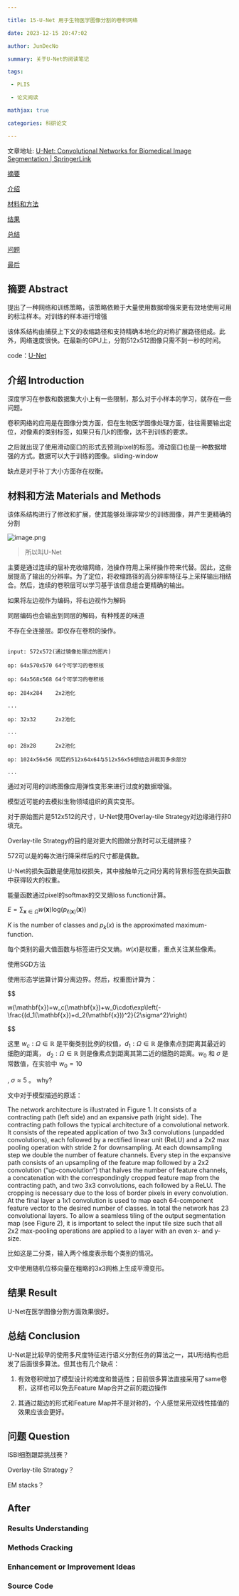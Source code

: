 ```yaml
---

title: 15-U-Net 用于生物医学图像分割的卷积网络

date: 2023-12-15 20:47:02

author: JunDecNo

summary: 关于U-Net的阅读笔记

tags: 

 - PLIS

 - 论文阅读

mathjax: true

categories: 科研论文

---
```


文章地址: [U-Net: Convolutional Networks for Biomedical Image Segmentation | SpringerLink](https://link.springer.com/chapter/10.1007/978-3-319-24574-4_28)



[摘要](#摘要%20Abstract)

[介绍](#介绍%20Introduction)

[材料和方法](#材料和方法%20Materials%20and%20Methods)

[结果](#结果%20Result)

[总结](#总结%20Conclusion)

[问题](#问题%20Question)

[最后](#After)

## 摘要 Abstract



提出了一种网络和训练策略，该策略依赖于大量使用数据增强来更有效地使用可用的标注样本。对训练的样本进行增强



该体系结构由捕获上下文的收缩路径和支持精确本地化的对称扩展路径组成。此外，网络速度很快。在最新的GPU上，分割512x512图像只需不到一秒的时间。

code：[U-Net](http://lmb.informatik.uni-freiburg.de/people/ronneber/u-net)



## 介绍 Introduction



深度学习在参数和数据集大小上有一些限制，那么对于小样本的学习，就存在一些问题。



卷积网络的应用是在图像分类方面，但在生物医学图像处理方面，往往需要输出定位，对像素的类别标签，如果只有几k的图像，达不到训练的要求。



之后就出现了使用滑动窗口的形式去预测pixel的标签。滑动窗口也是一种数据增强的方式。数据可以大于训练的图像。sliding-window

缺点是对于补丁大小方面存在权衡。





## 材料和方法 Materials and Methods



该体系结构进行了修改和扩展，使其能够处理非常少的训练图像，并产生更精确的分割

![image.png](https://cdn.jsdelivr.net/gh/jundecno/imagerepo@main/Blogs/MarkDown/202312151106207.png)

> 所以叫U-Net



主要是通过连续的层补充收缩网络，池操作符用上采样操作符来代替。因此，这些层提高了输出的分辨率。为了定位，将收缩路径的高分辨率特征与上采样输出相结合。然后，连续的卷积层可以学习基于该信息组合更精确的输出。



如果将左边视作为编码，将右边视作为解码

同层编码也会输出到同层的解码，有种残差的味道

不存在全连接层。即仅存在卷积的操作。



```

input: 572x572(通过镜像处理过的图片)

op: 64x570x570 64个可学习的卷积核

op: 64x568x568 64个可学习的卷积核

op: 284x284    2x2池化

...

op: 32x32      2x2池化

...

op: 28x28      2x2池化

op: 1024x56x56 同层的512x64x64与512x56x56想结合并裁剪多余部分

...

```



通过对可用的训练图像应用弹性变形来进行过度的数据增强。

模型近可能的去模拟生物领域组织的真实变形。



对于原始图片是512x512的尺寸，U-Net使用Overlay-tile Strategy对边缘进行非0填充。

Overlay-tile Strategy的目的是对更大的图做分割时可以无缝拼接？

572可以是的每次进行降采样后的尺寸都是偶数。



U-Net的损失函数是使用加权损失，其中接触单元之间分离的背景标签在损失函数中获得较大的权重。

能量函数通过pixel的softmax的交叉熵loss function计算。

$E=\sum_{\mathbf{x}\in\Omega}w(\mathbf{x})\mathrm{log}(p_{\ell(\mathbf{x})}(\mathbf{x}))$

$K$ is the number of classes and $p_k(x)$ is the approximated maximum-function.

每个类别的最大值函数与标签进行交叉熵。$w(x)$是权重，重点关注某些像素。

使用SGD方法

使用形态学运算计算分离边界。然后，权重图计算为：

$$

w(\mathbf{x})=w_c(\mathbf{x})+w_0\cdot\exp\left(-\frac{(d_1(\mathbf{x})+d_2(\mathbf{x}))^2}{2\sigma^2}\right)

$$

这里 $w_c:\Omega\in\mathbb{R}$ 是平衡类别比例的权值，$d_1:\Omega\in\mathbb{R}$ 是像素点到距离其最近的细胞的距离， $d_2:\Omega\in\mathbb{R}$ 则是像素点到距离其第二近的细胞的距离。$w_0$ 和 $\sigma$ 是常数值，在实验中 $w_0=10$

 , $\sigma\approx5\:。$ why?



文中对于模型描述的原话：

The network architecture is illustrated in Figure 1. It consists of a contracting path (left side) and an expansive path (right side). The contracting path follows the typical architecture of a convolutional network. It consists of the repeated application of two 3x3 convolutions (unpadded convolutions), each followed by a rectified linear unit (ReLU) and a 2x2 max pooling operation with stride 2 for downsampling. At each downsampling step we double the number of feature channels. Every step in the expansive path consists of an upsampling of the feature map followed by a 2x2 convolution (“up-convolution”) that halves the number of feature channels, a concatenation with the correspondingly cropped feature map from the contracting path, and two 3x3 convolutions, each followed by a ReLU. The cropping is necessary due to the loss of border pixels in every convolution. At the final layer a 1x1 convolution is used to map each 64-component feature vector to the desired number of classes. In total the network has 23 convolutional layers. To allow a seamless tiling of the output segmentation map (see Figure 2), it is important to select the input tile size such that all 2x2 max-pooling operations are applied to a layer with an even x- and y-size.



比如这是二分类，输入两个维度表示每个类别的情况。



文中使用随机位移向量在粗略的3x3网格上生成平滑变形。

## 结果 Result



U-Net在医学图像分割方面效果很好。

## 总结 Conclusion



U-Net是比较早的使用多尺度特征进行语义分割任务的算法之一，其U形结构也启发了后面很多算法。但其也有几个缺点：



1. 有效卷积增加了模型设计的难度和普适性；目前很多算法直接采用了same卷积，这样也可以免去Feature Map合并之前的裁边操作

2. 其通过裁边的形式和Feature Map并不是对称的，个人感觉采用双线性插值的效果应该会更好。



## 问题 Question



ISBI细胞跟踪挑战赛？

Overlay-tile Strategy？

EM stacks？

## After



### Results Understanding



### Methods Cracking



### Enhancement or Improvement Ideas



### Source Code

